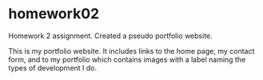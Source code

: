 # homework02
Homework 2 assignment. Created a pseudo portfolio website. 

This is my portfolio website. It includes links to the home page, my contact form, and to my portfolio which contains images with a label naming the types of development I do.
